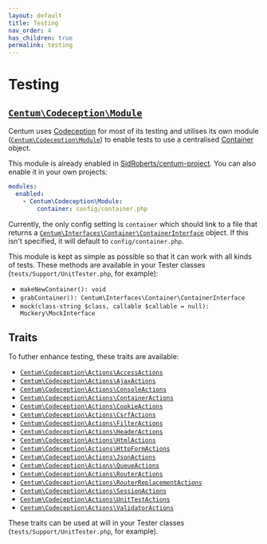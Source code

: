 ```yaml
---
layout: default
title: Testing
nav_order: 4
has_children: true
permalink: testing
---
```




# Testing

## [`Centum\Codeception\Module`](https://github.com/SidRoberts/centum/blob/development/src/Codeception/Module.php)

Centum uses [Codeception](https://codeception.com/) for most of its testing and utilises its own module ([`Centum\Codeception\Module`](https://github.com/SidRoberts/centum/blob/development/src/Codeception/Module.php)) to enable tests to use a centralised [Container](components/container/index.md) object.

This module is already enabled in [SidRoberts/centum-project](https://github.com/SidRoberts/centum-project).
You can also enable it in your own projects:

```yaml
modules:
  enabled:
    - Centum\Codeception\Module:
        container: config/container.php
```

Currently, the only config setting is `container` which should link to a file that returns a [`Centum\Interfaces\Container\ContainerInterface`](https://github.com/SidRoberts/centum/blob/development/src/Interfaces/Container/ContainerInterface.php) object.
If this isn't specified, it will default to `config/container.php`.

This module is kept as simple as possible so that it can work with all kinds of tests.
These methods are available in your Tester classes (`tests/Support/UnitTester.php`, for example):

- `makeNewContainer(): void`
- `grabContainer(): Centum\Interfaces\Container\ContainerInterface`
- `mock(class-string $class, callable $callable = null): Mockery\MockInterface`



## Traits

To futher enhance testing, these traits are available:

- [`Centum\Codeception\Actions\AccessActions`](https://github.com/SidRoberts/centum/blob/development/src/Codeception/Actions/AccessActions.php)
- [`Centum\Codeception\Actions\AjaxActions`](https://github.com/SidRoberts/centum/blob/development/src/Codeception/Actions/AjaxActions.php)
- [`Centum\Codeception\Actions\ConsoleActions`](https://github.com/SidRoberts/centum/blob/development/src/Codeception/Actions/ConsoleActions.php)
- [`Centum\Codeception\Actions\ContainerActions`](https://github.com/SidRoberts/centum/blob/development/src/Codeception/Actions/ContainerActions.php)
- [`Centum\Codeception\Actions\CookieActions`](https://github.com/SidRoberts/centum/blob/development/src/Codeception/Actions/CookieActions.php)
- [`Centum\Codeception\Actions\CsrfActions`](https://github.com/SidRoberts/centum/blob/development/src/Codeception/Actions/CsrfActions.php)
- [`Centum\Codeception\Actions\FilterActions`](https://github.com/SidRoberts/centum/blob/development/src/Codeception/Actions/FilterActions.php)
- [`Centum\Codeception\Actions\HeaderActions`](https://github.com/SidRoberts/centum/blob/development/src/Codeception/Actions/HeaderActions.php)
- [`Centum\Codeception\Actions\HtmlActions`](https://github.com/SidRoberts/centum/blob/development/src/Codeception/Actions/HtmlActions.php)
- [`Centum\Codeception\Actions\HttpFormActions`](https://github.com/SidRoberts/centum/blob/development/src/Codeception/Actions/HttpFormActions.php)
- [`Centum\Codeception\Actions\JsonActions`](https://github.com/SidRoberts/centum/blob/development/src/Codeception/Actions/JsonActions.php)
- [`Centum\Codeception\Actions\QueueActions`](https://github.com/SidRoberts/centum/blob/development/src/Codeception/Actions/QueueActions.php)
- [`Centum\Codeception\Actions\RouterActions`](https://github.com/SidRoberts/centum/blob/development/src/Codeception/Actions/RouterActions.php)
- [`Centum\Codeception\Actions\RouterReplacementActions`](https://github.com/SidRoberts/centum/blob/development/src/Codeception/Actions/RouterReplacementActions.php)
- [`Centum\Codeception\Actions\SessionActions`](https://github.com/SidRoberts/centum/blob/development/src/Codeception/Actions/SessionActions.php)
- [`Centum\Codeception\Actions\UnitTestActions`](https://github.com/SidRoberts/centum/blob/development/src/Codeception/Actions/UnitTestActions.php)
- [`Centum\Codeception\Actions\ValidatorActions`](https://github.com/SidRoberts/centum/blob/development/src/Codeception/Actions/ValidatorActions.php)

These traits can be used at will in your Tester classes (`tests/Support/UnitTester.php`, for example).

